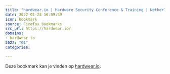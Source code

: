 ```yaml
---
title: "hardwear.io | Hardware Security Conference & Training | Netherlands, Germany & USA"
date: 2022-01-24 16:59:39
icon: bookmark
source: Firefox bookmarks
src_url: https://hardwear.io/
domains:
- hardwear.io
2022: "01"
categories:

---
```

Deze bookmark kan je vinden op [hardwear.io](https://hardwear.io/).
